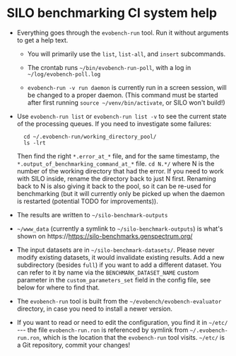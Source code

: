 # SILO benchmarking CI system help

- Everything goes through the `evobench-run` tool. Run it without
  arguments to get a help text. 
  
    - You will primarily use the `list`, `list-all`, and `insert`
      subcommands.
    
    - The crontab runs `~/bin/evobench-run-poll`, with a log in
      `~/log/evobench-poll.log`
    
    - `evobench-run -v run daemon` is currently run in a screen
      session, will be changed to a proper daemon. (This command must
      be started after first running `source ~/venv/bin/activate`, or
      SILO won't build!)

- Use `evobench-run list` or `evobench-run list -v` to see the current
  state of the processing queues. If you need to investigate some
  failures:
  
        cd ~/.evobench-run/working_directory_pool/
        ls -lrt
  
  Then find the right `*.error_at_*` file, and for the same timestamp,
  the `*.output_of_benchmarking_command_at_*` file. `cd N.*/` where N
  is the number of the working directory that had the error. If you
  need to work with SILO inside, rename the directory back to just N
  first. Renaming back to N is also giving it back to the pool, so it
  can be re-used for benchmarking (but it will currently only be picked up when
  the daemon is restarted (potential TODO for improvements)).

- The results are written to `~/silo-benchmark-outputs`

- `~/www_data` (currently a symlink to `~/silo-benchmark-outputs`) is
  what's shown on https://https://silo-benchmarks.genspectrum.org/

- The input datasets are in `~/silo-benchmark-datasets/`. Please never
  modify existing datasets, it would invalidate existing results. Add
  a new subdirectory (besides `full`) if you want to add a different
  dataset. You can refer to it by name via the
  `BENCHMARK_DATASET_NAME` custom parameter in the
  `custom_parameters_set` field in the config file, see below for
  where to find that.

- The `evobench-run` tool is built from the
  `~/evobench/evobench-evaluator` directory, in case you need to
  install a newer version.

- If you want to read or need to edit the configuration, you find it
  in `~/etc/` --- the file `evobench-run.ron` is referenced by symlink
  from `~/.evobench-run.ron`, which is the location that the
  `evobench-run` tool visits. `~/etc/` is a Git repository, commit
  your changes!

